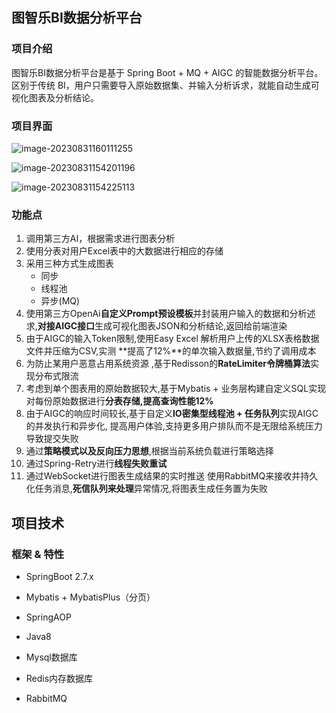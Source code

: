 ## 图智乐BI数据分析平台

### 项目介绍

图智乐BI数据分析平台是基于 Spring Boot + MQ + AIGC 的智能数据分析平台。区别于传统 BI，用户只需要导入原始数据集、并输入分析诉求，就能自动生成可视化图表及分析结论。

### 项目界面

![image-20230831160111255](https://gulimall-helloxlf.oss-cn-hangzhou.aliyuncs.com/xubi%E9%A6%96%E9%A1%B5.png)

![image-20230831154201196](https://gulimall-helloxlf.oss-cn-hangzhou.aliyuncs.com/MQ.png)

![image-20230831154225113](https://gulimall-helloxlf.oss-cn-hangzhou.aliyuncs.com/%E5%9B%BE%E8%A1%A8.png)

### 功能点

1. 调用第三方AI，根据需求进行图表分析
2. 使用分表对用户Excel表中的大数据进行相应的存储
3. 采用三种方式生成图表
   - 同步
   - 线程池
   - 异步(MQ)
4. 使用第三方OpenAi**自定义Prompt预设模板**并封装用户输入的数据和分析述求,**对接AIGC接口**生成可视化图表JSON和分析结论,返回给前端渲染
5.  由于AIGC的输入Token限制,使用Easy Excel 解析用户上传的XLSX表格数据文件并压缩为CSV,实测 **提高了12%**的单次输入数据量,节约了调用成本 
6. 为防止某用户恶意占用系统资源 ,基于Redisson的**RateLimiter令牌桶算法**实现分布式限流 
7. 考虑到单个图表用的原始数据较大,基于Mybatis + 业务层构建自定义SQL实现对每份原始数据进行**分表存储,提高查询性能12%**
8.  由于AIGC的响应时间较长,基于自定义**IO密集型线程池 + 任务队列**实现AIGC的并发执行和异步化, 提高用户体验,支持更多用户排队而不是无限给系统压力导致提交失败 
9. 通过**策略模式以及反向压力思想**,根据当前系统负载进行策略选择 
10. 通过Spring-Retry进行**线程失败重试** 
11. 通过WebSocket进行图表生成结果的实时推送 使用RabbitMQ来接收并持久化任务消息,**死信队列来处理**异常情况,将图表生成任务置为失败 

## 项目技术

### 框架 & 特性

- SpringBoot 2.7.x
- Mybatis + MybatisPlus（分页）
- SpringAOP
- Java8

- Mysql数据库
- Redis内存数据库
- RabbitMQ
